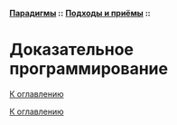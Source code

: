 **[Парадигмы](../../README.md#paradigms-models) ::** 
**[Подходы и приёмы](../../README.md#paradigms-techniques) ::**
# Доказательное программирование

<!--

-->

[К оглавлению](../../README.md#paradigms-techniques)



[К оглавлению](../../README.md#paradigms-techniques)

